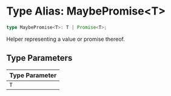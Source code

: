# Type Alias: MaybePromise\<T\>

```ts
type MaybePromise<T>: T | Promise<T>;
```

Helper representing a value or promise thereof.

## Type Parameters

| Type Parameter |
| ------ |
| `T` |

